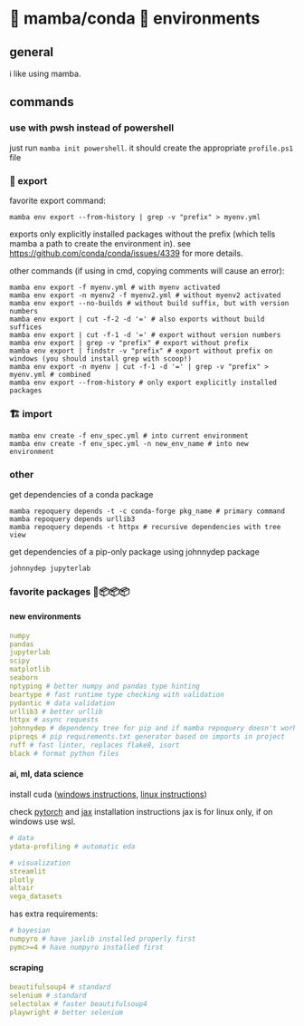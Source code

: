# 🐍 mamba/conda 🐍 environments

## general

i like using mamba.

## commands

### use with pwsh instead of powershell

just run `mamba init powershell`. it should create the appropriate `profile.ps1` file

### 🎁 export

favorite export command:

```shell
mamba env export --from-history | grep -v "prefix" > myenv.yml
```

exports only explicitly installed packages without the prefix (which tells mamba a path to create the environment in).
see <https://github.com/conda/conda/issues/4339> for more details.

other commands (if using in cmd, copying comments will cause an error):

```shell
mamba env export -f myenv.yml # with myenv activated
mamba env export -n myenv2 -f myenv2.yml # without myenv2 activated
mamba env export --no-builds # without build suffix, but with version numbers
mamba env export | cut -f-2 -d '=' # also exports without build suffices
mamba env export | cut -f-1 -d '=' # export without version numbers
mamba env export | grep -v "prefix" # export without prefix
mamba env export | findstr -v "prefix" # export without prefix on windows (you should install grep with scoop!)
mamba env export -n myenv | cut -f-1 -d '=' | grep -v "prefix" > myenv.yml # combined
mamba env export --from-history # only export explicitly installed packages
```

### 🏗️ import

```shell
mamba env create -f env_spec.yml # into current environment
mamba env create -f env_spec.yml -n new_env_name # into new environment
```

### other

get dependencies of a conda package

```shell
mamba repoquery depends -t -c conda-forge pkg_name # primary command
mamba repoquery depends urllib3
mamba repoquery depends -t httpx # recursive dependencies with tree view
```

get dependencies of a pip-only package using johnnydep package

```shell
johnnydep jupyterlab
```

### favorite packages 🥰📦📦📦

#### new environments

```yaml
numpy
pandas
jupyterlab
scipy
matplotlib
seaborn
nptyping # better numpy and pandas type hinting
beartype # fast runtime type checking with validation
pydantic # data validation
urllib3 # better urllib
httpx # async requests
johnnydep # dependency tree for pip and if mamba repoquery doesn't work
pipreqs # pip requirements.txt generator based on imports in project
ruff # fast linter, replaces flake8, isort
black # format python files

```

#### ai, ml, data science

install cuda ([windows instructions](https://docs.nvidia.com/cuda/cuda-installation-guide-microsoft-windows/index.html), [linux instructions](https://docs.nvidia.com/cuda/cuda-installation-guide-linux/index.html))

check [pytorch](https://pytorch.org/get-started/locally/) and [jax](https://github.com/google/jax#installation) installation instructions
jax is for linux only, if on windows use wsl.

```yaml
# data
ydata-profiling # automatic eda

# visualization
streamlit
plotly
altair
vega_datasets
```

has extra requirements:

```yaml
# bayesian
numpyro # have jaxlib installed properly first
pymc>=4 # have numpyro installed first
```

#### scraping

```yaml
beautifulsoup4 # standard
selenium # standard
selectolax # faster beautifulsoup4
playwright # better selenium
```
